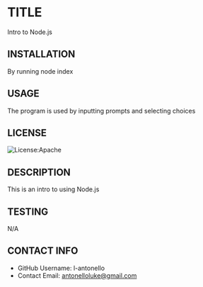 
# TITLE
Intro to Node.js

## INSTALLATION
By running node index

## USAGE
The program is used by inputting prompts and selecting choices

## LICENSE
![License:Apache](https://img.shields.io/badge/License-Apache-brightgreen.svg)

## DESCRIPTION
This is an intro to using Node.js
## TESTING
N/A

## CONTACT INFO
* GitHub Username: l-antonello
* Contact Email: antonelloluke@gmail.com
